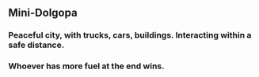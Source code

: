 ## Mini-Dolgopa
### Peaceful city, with trucks, cars, buildings. Interacting within a safe distance. 
### Whoever has more fuel at the end wins.
